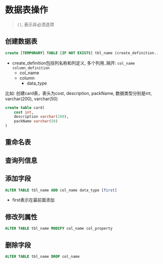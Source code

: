 # 数据表操作

> `[]`, 表示非必须选项

## 创建数据表

```sql
create [TEMPORARY] TABLE [IF NOT EXISTS] tbl_name (create_definition...) [table_options] [partition_options]
```

- create_definition包括列名称和列定义, 多个列用`,`隔开: `col_name column_definition` 
  - col_name
  - column
    - data_type

比如: 创建card表，表头为cost, description, packName, 数据类型分别是int, varchar(200), varchar(50)

```sql
create table card(
    cost int,
    description varchar(200),
    packName varchar(50)
)
```

## 重命名表

## 查询列信息

## 添加字段

```sql
ALTER TABLE tbl_name ADD col_name data_type [first]
```

- first表示在最前面添加

## 修改列属性

```sql
ALTER TABLE tbl_name MODIFY col_name col_property
```

## 删除字段

```sql
ALTER TABLE tbl_name DROP col_name
```